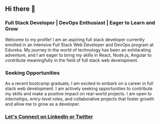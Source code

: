 ## Hi there 👋

### Full Stack Developer | DevOps Enthusiast | Eager to Learn and Grow
Welcome to my profile! I am an aspiring full stack developer currently enrolled in an intensive Full Stack Web Developer and DevOps program at Edureka. My journey in the world of technology has been an exhilarating adventure, and I am eager to bring my skills in React, Node.js, Angular to contribute meaningfully in the field of full stack web development.

### Seeking Opportunities
As a recent bootcamp graduate, I am excited to embark on a career in full stack web development. I am actively seeking opportunities to contribute my skills and make a positive impact on real-world projects. I am open to internships, entry-level roles, and collaborative projects that foster growth and allow me to grow as a developer.

### <u>Let's Connect on [LinkedIn](https://www.linkedin.com/in/souvikkundu/) or [Twitter](https://twitter.com/SouvikKundu88)</u>
